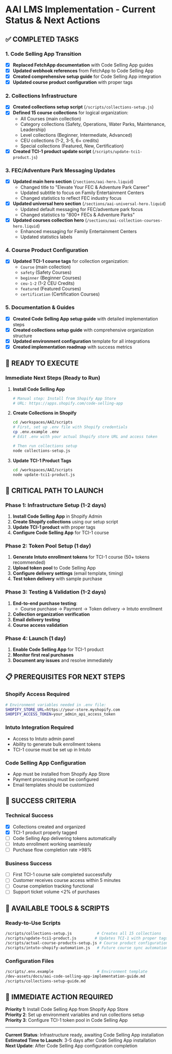 # AAI LMS Implementation - Current Status & Next Actions

## ✅ COMPLETED TASKS

### 1. Code Selling App Transition
- [x] **Replaced FetchApp documentation** with Code Selling App guides
- [x] **Updated webhook references** from FetchApp to Code Selling App
- [x] **Created comprehensive setup guide** for Code Selling App integration
- [x] **Updated course product configuration** with proper tags

### 2. Collections Infrastructure  
- [x] **Created collections setup script** (`/scripts/collections-setup.js`)
- [x] **Defined 15 course collections** for logical organization:
  - All Courses (main collection)
  - Category collections (Safety, Operations, Water Parks, Maintenance, Leadership)
  - Level collections (Beginner, Intermediate, Advanced) 
  - CEU collections (1-2, 3-5, 6+ credits)
  - Special collections (Featured, New, Certification)
- [x] **Created TCI-1 product update script** (`/scripts/update-tci1-product.js`)

### 3. FEC/Adventure Park Messaging Updates
- [x] **Updated main hero section** (`/sections/aai-hero.liquid`)
  - Changed title to "Elevate Your FEC & Adventure Park Career"
  - Updated subtitle to focus on Family Entertainment Centers
  - Changed statistics to reflect FEC industry focus
- [x] **Updated universal hero section** (`/sections/aai-universal-hero.liquid`)
  - Updated default messaging for FEC/adventure park focus
  - Changed statistics to "800+ FECs & Adventure Parks"
- [x] **Updated courses collection hero** (`/sections/aai-collection-courses-hero.liquid`)
  - Enhanced messaging for Family Entertainment Centers
  - Updated statistics labels

### 4. Course Product Configuration
- [x] **Updated TCI-1 course tags** for collection organization:
  - `Course` (main collection)
  - `safety` (Safety Courses)
  - `beginner` (Beginner Courses)
  - `ceu-1-2` (1-2 CEU Credits)
  - `featured` (Featured Courses)
  - `certification` (Certification Courses)

### 5. Documentation & Guides
- [x] **Created Code Selling App setup guide** with detailed implementation steps
- [x] **Created collections setup guide** with comprehensive organization structure
- [x] **Updated environment configuration** template for all integrations
- [x] **Created implementation roadmap** with success metrics

## 🔄 READY TO EXECUTE

### Immediate Next Steps (Ready to Run)

1. **Install Code Selling App**
   ```bash
   # Manual step: Install from Shopify App Store
   # URL: https://apps.shopify.com/code-selling-app
   ```

2. **Create Collections in Shopify**
   ```bash
   cd /workspaces/AAI/scripts
   # First, set up .env file with Shopify credentials
   cp .env.example .env
   # Edit .env with your actual Shopify store URL and access token
   
   # Then run collections setup
   node collections-setup.js
   ```

3. **Update TCI-1 Product Tags**
   ```bash
   cd /workspaces/AAI/scripts
   node update-tci1-product.js
   ```

## 🎯 CRITICAL PATH TO LAUNCH

### Phase 1: Infrastructure Setup (1-2 days)
1. **Install Code Selling App** in Shopify Admin
2. **Create Shopify collections** using our setup script
3. **Update TCI-1 product** with proper tags
4. **Configure Code Selling App** for TCI-1 course

### Phase 2: Token Pool Setup (1 day)
1. **Generate Intuto enrollment tokens** for TCI-1 course (50+ tokens recommended)
2. **Upload token pool** to Code Selling App
3. **Configure delivery settings** (email template, timing)
4. **Test token delivery** with sample purchase

### Phase 3: Testing & Validation (1-2 days)
1. **End-to-end purchase testing**:
   - Course purchase → Payment → Token delivery → Intuto enrollment
2. **Collection organization verification**
3. **Email delivery testing**
4. **Course access validation**

### Phase 4: Launch (1 day)
1. **Enable Code Selling App** for TCI-1 product
2. **Monitor first real purchases**
3. **Document any issues** and resolve immediately

## 📋 PREREQUISITES FOR NEXT STEPS

### Shopify Access Required
```bash
# Environment variables needed in .env file:
SHOPIFY_STORE_URL=https://your-store.myshopify.com
SHOPIFY_ACCESS_TOKEN=your_admin_api_access_token
```

### Intuto Integration Required
- Access to Intuto admin panel
- Ability to generate bulk enrollment tokens
- TCI-1 course must be set up in Intuto

### Code Selling App Configuration
- App must be installed from Shopify App Store
- Payment processing must be configured
- Email templates should be customized

## 🎯 SUCCESS CRITERIA

### Technical Success
- [x] Collections created and organized
- [x] TCI-1 product properly tagged
- [ ] Code Selling App delivering tokens automatically
- [ ] Intuto enrollment working seamlessly
- [ ] Purchase flow completion rate >98%

### Business Success  
- [ ] First TCI-1 course sale completed successfully
- [ ] Customer receives course access within 5 minutes
- [ ] Course completion tracking functional
- [ ] Support ticket volume <2% of purchases

## 🔧 AVAILABLE TOOLS & SCRIPTS

### Ready-to-Use Scripts
```bash
/scripts/collections-setup.js           # Creates all 15 collections
/scripts/update-tci1-product.js        # Updates TCI-1 with proper tags
/scripts/actual-course-products-setup.js # Course product configuration
/scripts/intuto-shopify-automation.js   # Future course sync automation
```

### Configuration Files
```bash
/scripts/.env.example                   # Environment template
/dev-assets/docs/aai-code-selling-app-implementation-guide.md
/scripts/collections-setup-guide.md
```

## 🚀 IMMEDIATE ACTION REQUIRED

**Priority 1**: Install Code Selling App from Shopify App Store  
**Priority 2**: Set up environment variables and run collections setup  
**Priority 3**: Configure TCI-1 token pool in Code Selling App  

---

**Current Status**: Infrastructure ready, awaiting Code Selling App installation  
**Estimated Time to Launch**: 3-5 days after Code Selling App installation  
**Next Update**: After Code Selling App configuration completion
